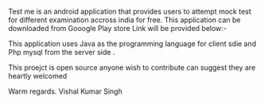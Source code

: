 Test me is an android application that provides
users to attempt mock test for different examination accross india for free.
This application can be downloaded from Gooogle Play store 
Link will be provided below:-
 
This application uses Java as the programming 
language for client sdie and Php mysql from the server side
.

This proejct is open source anyone wish to 
contribute can suggest they are heartly welcomed


Warm regards. 
Vishal Kumar Singh
